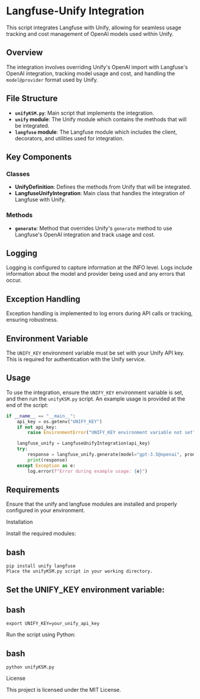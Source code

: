 # Langfuse-Unify Integration

This script integrates Langfuse with Unify, allowing for seamless usage tracking and cost management of OpenAI models used within Unify.

## Overview

The integration involves overriding Unify's OpenAI import with Langfuse's OpenAI integration, tracking model usage and cost, and handling the `model@provider` format used by Unify.

## File Structure

- **`unifyKSM.py`**: Main script that implements the integration.
- **`unify` module**: The Unify module which contains the methods that will be integrated.
- **`langfuse` module**: The Langfuse module which includes the client, decorators, and utilities used for integration.

## Key Components

### Classes

- **UnifyDefinition**: Defines the methods from Unify that will be integrated.
- **LangfuseUnifyIntegration**: Main class that handles the integration of Langfuse with Unify.

### Methods

- **`generate`**: Method that overrides Unify's `generate` method to use Langfuse's OpenAI integration and track usage and cost.

## Logging

Logging is configured to capture information at the INFO level. Logs include information about the model and provider being used and any errors that occur.

## Exception Handling

Exception handling is implemented to log errors during API calls or tracking, ensuring robustness.

## Environment Variable

The `UNIFY_KEY` environment variable must be set with your Unify API key. This is required for authentication with the Unify service.

## Usage

To use the integration, ensure the `UNIFY_KEY` environment variable is set, and then run the `unifyKSM.py` script. An example usage is provided at the end of the script:

```python
if __name__ == "__main__":
    api_key = os.getenv("UNIFY_KEY")
    if not api_key:
        raise EnvironmentError("UNIFY_KEY environment variable not set")

    langfuse_unify = LangfuseUnifyIntegration(api_key)
    try:
        response = langfuse_unify.generate(model="gpt-3.5@openai", prompt="Hello, world!")
        print(response)
    except Exception as e:
        log.error(f"Error during example usage: {e}")
```
## Requirements

Ensure that the unify and langfuse modules are installed and properly configured in your environment.

Installation

Install the required modules:

## bash
```
pip install unify langfuse
Place the unifyKSM.py script in your working directory.
```
## Set the UNIFY_KEY environment variable:

## bash
```
export UNIFY_KEY=your_unify_api_key
```

Run the script using Python:

## bash
```
python unifyKSM.py
```
License

This project is licensed under the MIT License.

